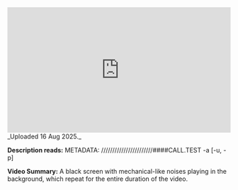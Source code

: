 
<iframe 
  src="https://drive.google.com/file/d/1KQ8AswT_65YMAY7_XryoyqChQfWV3xKK/preview" 
  style="width:100%; aspect-ratio:16/9; border:0;"
  allowfullscreen>
</iframe>
_Uploaded 16 Aug 2025._

**Description reads:** METADATA: ///////////////////////####CALL.TEST -a [-u, -p]

**Video Summary:** A black screen with mechanical-like noises playing in the background, which repeat for the entire duration of the video.